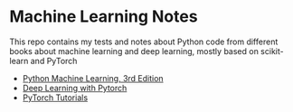Machine Learning Notes
======================
This repo contains my tests and notes about Python code from different books
about machine learning and deep learning, mostly based on scikit-learn and PyTorch 

* [Python Machine Learning, 3rd Edition](pml3/pml3.md)
* [Deep Learning with Pytorch](dlwpt/dlwpt.md)
* [PyTorch Tutorials](pytorch_tutorials.md)

